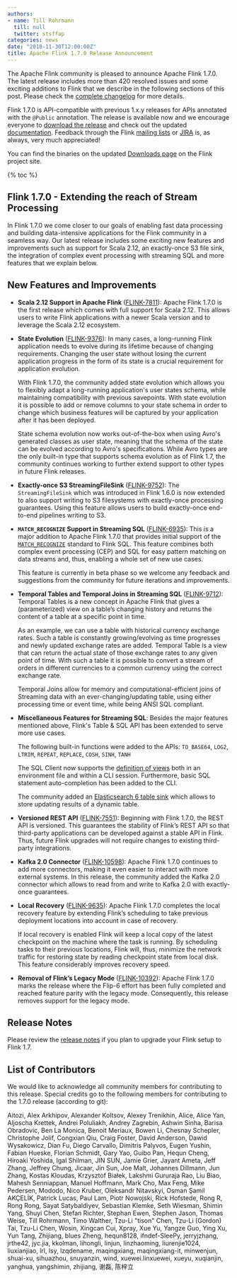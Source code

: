 ```yaml
---
authors:
- name: Till Rohrmann
  till: null
  twitter: stsffap
categories: news
date: "2018-11-30T12:00:00Z"
title: Apache Flink 1.7.0 Release Announcement
---
```


The Apache Flink community is pleased to announce Apache Flink 1.7.0. 
The latest release includes more than 420 resolved issues and some exciting additions to Flink that we describe in the following sections of this post. 
Please check the [complete changelog](https://issues.apache.org/jira/secure/ReleaseNote.jspa?projectId=12315522&version=12343585) for more details.


Flink 1.7.0 is API-compatible with previous 1.x.y releases for APIs annotated with the `@Public` annotation.
The release is available now and we encourage everyone to [download the release](http://flink.apache.org/downloads.html) and check out the updated [documentation]({{site.DOCS_BASE_URL}}flink-docs-release-1.7/).
Feedback through the Flink [mailing lists](http://flink.apache.org/community.html#mailing-lists) or [JIRA](https://issues.apache.org/jira/projects/FLINK/summary) is, as always, very much appreciated!

You can find the binaries on the updated [Downloads page](http://flink.apache.org/downloads.html) on the Flink project site.

{% toc %}

## Flink 1.7.0 - Extending the reach of Stream Processing

In Flink 1.7.0 we come closer to our goals of enabling fast data processing and building data-intensive applications for the Flink community in a seamless way. 
Our latest release includes some exciting new features and improvements such as support for Scala 2.12, an exactly-once S3 file sink, the integration of complex event processing with streaming SQL and more features that we explain below.

## New Features and Improvements

* **Scala 2.12 Support in Apache Flink** ([FLINK-7811](https://issues.apache.org/jira/browse/FLINK-7811)):
  Apache Flink 1.7.0 is the first release which comes with full support for Scala 2.12. 
  This allows users to write Flink applications with a newer Scala version and to leverage the Scala 2.12 ecosystem.

* **State Evolution** ([FLINK-9376](https://issues.apache.org/jira/browse/FLINK-9376)):
  In many cases, a long-running Flink application needs to evolve during its lifetime because of changing requirements. 
  Changing the user state without losing the current application progress in the form of its state is a crucial requirement for application evolution.

  With Flink 1.7.0, the community added state evolution which allows you to flexibly adapt a long-running application's user states schema, while maintaining compatibility with previous savepoints. 
  With state evolution it is possible to add or remove columns to your state schema in order to change which business features will be captured by your application after it has been deployed.

  State schema evolution now works out-of-the-box when using Avro's generated classes as user state, meaning that the schema of the state can be evolved according to Avro's specifications. 
  While Avro types are the only built-in type that supports schema evolution as of Flink 1.7, the community continues working to further extend support to other types in future Flink releases.

* **Exactly-once S3 StreamingFileSink** ([FLINK-9752](https://issues.apache.org/jira/browse/FLINK-9752)):
  The `StreamingFileSink` which was introduced in Flink 1.6.0 is now extended to also support writing to S3 filesystems with exactly-once processing guarantees. 
  Using this feature allows users to build exactly-once end-to-end pipelines writing to S3.

* **`MATCH_RECOGNIZE` Support in Streaming SQL** ([FLINK-6935](https://issues.apache.org/jira/browse/FLINK-6935)):
  This is a major addition to Apache Flink 1.7.0 that provides initial support of the [`MATCH_RECOGNIZE`]({{site.DOCS_BASE_URL}}flink-docs-release-1.7/dev/table/streaming/match_recognize.html) standard to Flink SQL. 
  This feature combines both complex event processing (CEP) and SQL for easy pattern matching on data streams and, thus, enabling a whole set of new use cases.

  This feature is currently in beta phase so we welcome any feedback and suggestions from the community for future iterations and improvements.

* **Temporal Tables and Temporal Joins in Streaming SQL** ([FLINK-9712](https://issues.apache.org/jira/browse/FLINK-9712)):
  Temporal Tables is a new concept in Apache Flink that gives a (parameterized) view on a table’s changing history and returns the content of a table at a specific point in time. 

  As an example, we can use a table with historical currency exchange rates. 
  Such a table is constantly growing/evolving as time progresses and newly updated exchange rates are added. 
  Temporal Table is a view that can return the actual state of those exchange rates to any given point of time. 
  With such a table it is possible to convert a stream of orders in different currencies to a common currency using the correct exchange rate.

  Temporal Joins allow for memory and computational-efficient joins of Streaming data with an ever-changing/updating table, using either processing time or event time, while being ANSI SQL compliant.

* **Miscellaneous Features for Streaming SQL**:
  Besides the major features mentioned above, Flink's Table & SQL API has been extended to serve more use cases.

  The following built-in functions were added to the APIs: `TO_BASE64`, `LOG2`, `LTRIM`, `REPEAT`, `REPLACE`, `COSH`, `SINH`, `TANH`

  The SQL Client now supports the [definition of views]({{site.DOCS_BASE_URL}}flink-docs-release-1.7/dev/table/sqlClient.html#sql-views) both in an environment file and within a CLI session. 
  Furthermore, basic SQL statement auto-completion has been added to the CLI.

  The community added an [Elasticsearch 6 table sink]({{site.DOCS_BASE_URL}}flink-docs-release-1.7/dev/table/connect.html#elasticsearch-connector) which allows to store updating results of a dynamic table.

* **Versioned REST API** ([FLINK-7551](https://issues.apache.org/jira/browse/FLINK-7551)):
  Beginning with Flink 1.7.0, the REST API is versioned. 
  This guarantees the stability of Flink’s REST API so that third-party applications can be developed against a stable API in Flink. 
  Thus, future Flink upgrades will not require changes to existing third-party integrations.

* **Kafka 2.0 Connector** ([FLINK-10598](https://issues.apache.org/jira/browse/FLINK-10598)):
  Apache Flink 1.7.0 continues to add more connectors, making it even easier to interact with more external systems. 
  In this release, the community added the Kafka 2.0 connector which allows to read from and write to Kafka 2.0 with exactly-once guarantees.

* **Local Recovery** ([FLINK-9635](https://issues.apache.org/jira/browse/FLINK-9635)):
  Apache Flink 1.7.0 completes the local recovery feature by extending Flink’s scheduling to take previous deployment locations into account in case of recovery. 

  If local recovery is enabled Flink will keep a local copy of the latest checkpoint on the machine where the task is running. 
  By scheduling tasks to their previous locations, Flink will, thus, minimize the network traffic for restoring state by reading checkpoint state from local disk. 
  This feature considerably improves recovery speed.

* **Removal of Flink’s Legacy Mode** ([FLINK-10392](https://issues.apache.org/jira/browse/FLINK-10392)):
  Apache Flink 1.7.0 marks the release where the Flip-6 effort has been fully completed and reached feature parity with the legacy mode. 
  Consequently, this release removes support for the legacy mode.

## Release Notes

Please review the [release notes]({{site.DOCS_BASE_URL}}flink-docs-release-1.7/release-notes/flink-1.7.html) if you plan to upgrade your Flink setup to Flink 1.7.

## List of Contributors

We would like to acknowledge all community members for contributing to this release. 
Special credits go to the following members for contributing to the 1.7.0 release (according to git): 

Aitozi, Alex Arkhipov, Alexander Koltsov, Alexey Trenikhin, Alice, Alice Yan, Aljoscha Krettek, Andrei Poluliakh, Andrey Zagrebin, Ashwin Sinha, Barisa Obradovic, Ben La Monica, Benoit Meriaux, Bowen Li, Chesnay Schepler, Christophe Jolif, Congxian Qiu, Craig Foster, David Anderson, Dawid Wysakowicz, Dian Fu, Diego Carvallo, Dimitris Palyvos, Eugen Yushin, Fabian Hueske, Florian Schmidt, Gary Yao, Guibo Pan, Hequn Cheng, Hiroaki Yoshida, Igal Shilman, JIN SUN, Jamie Grier, Jayant Ameta, Jeff Zhang, Jeffrey Chung, Jicaar, Jin Sun, Joe Malt, Johannes Dillmann, Jun Zhang, Kostas Kloudas, Krzysztof Białek, Lakshmi Gururaja Rao, Liu Biao, Mahesh Senniappan, Manuel Hoffmann, Mark Cho, Max Feng, Mike Pedersen, Mododo, Nico Kruber, Oleksandr Nitavskyi, Osman Şamil AKÇELİK, Patrick Lucas, Paul Lam, Piotr Nowojski, Rick Hofstede, Rong R, Rong Rong, Sayat Satybaldiyev, Sebastian Klemke, Seth Wiesman, Shimin Yang, Shuyi Chen, Stefan Richter, Stephan Ewen, Stephen Jason, Thomas Weise, Till Rohrmann, Timo Walther, Tzu-Li "tison" Chen, Tzu-Li (Gordon) Tai, Tzu-Li Chen, Wosin, Xingcan Cui, Xpray, Xue Yu, Yangze Guo, Ying Xu, Yun Tang, Zhijiang, blues Zheng, hequn8128, ifndef-SleePy, jerryjzhang, jrthe42, jyc.jia, kkolman, lihongli, linjun, linzhaoming, liurenjie1024, liuxianjiao, lrl, lsy, lzqdename, maqingxiang, maqingxiang-it, minwenjun, shuai-xu, sihuazhou, snuyanzin, wind, xuewei.linxuewei, xueyu, xuqianjin, yanghua, yangshimin, zhijiang, 谢磊, 陈梓立